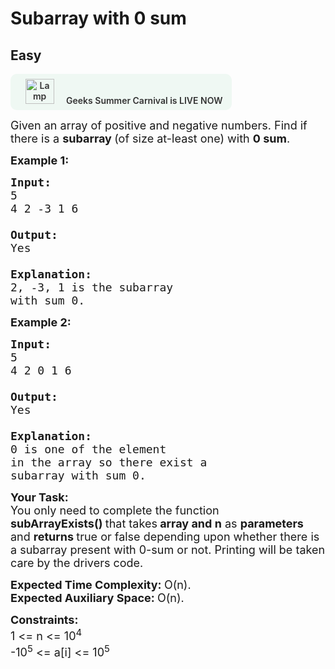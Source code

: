 # Subarray with 0 sum
## Easy 
<div class="problem-statement">
                <p><a onclick="gtagHelperFunction('clickopen','salesevent_gsc_problemspage_promobanner')" href="https://practice.geeksforgeeks.org/summer-carnival-2022?utm_source=practiceproblems&amp;utm_medium=problemspromobanner&amp;utm_campaign=gsc22" target="_blank"></a></p><div style="margin: 14px 0px !important;" class="row"><a onclick="gtagHelperFunction('clickopen','salesevent_gsc_problemspage_promobanner')" href="https://practice.geeksforgeeks.org/summer-carnival-2022?utm_source=practiceproblems&amp;utm_medium=problemspromobanner&amp;utm_campaign=gsc22" target="_blank">             <div class="col-md-12" style="cursor:pointer;background: #EFF8F3 0% 0% no-repeat padding-box; display: flex; align-items: center; position:                 relative; padding: 1.5%; border-radius: 10px; display: inline-block; text-align: center; font-weight: 600; color: #333"> <img src="https://media.geeksforgeeks.org/img-practice/gcs2022thumbnail-1649059370.png" alt="Lamp" width="46" height="40" style="background: transparent 0% 0% no-repeat padding-box;opacity: 1; margin: 0 16px;" class="img-responsive"> Geeks Summer Carnival is LIVE NOW &nbsp; <i class="fa fa-external-link" aria-hidden="true"></i> </div></a></div><p><span style="font-size:18px">Given an array of&nbsp;positive and negative numbers. Find if there is a <strong>subarray </strong>(of size at-least one) with <strong>0 sum</strong>.</span></p>

<p><strong><span style="font-size:18px">Example 1:</span></strong></p>

<pre><strong><span style="font-size:18px">Input:</span></strong><strong><span style="font-size:18px">
</span></strong><span style="font-size:18px">5
4 2 -3 1 6

<strong>Output: 
</strong>Yes
<strong>
Explanation: 
</strong>2, -3, 1 is the subarray 
with sum 0.</span></pre>

<p><strong><span style="font-size:18px">Example 2:</span></strong></p>

<pre><strong><span style="font-size:18px">Input:</span></strong><strong><span style="font-size:18px">
</span></strong><span style="font-size:18px">5
4 2 0 1 6

<strong>Output:</strong> 
Yes

<strong>Explanation:</strong> 
0 is one of the element 
in the array so there exist a 
subarray with sum 0.</span>
</pre>

<p><span style="font-size:18px"><strong>Your Task:</strong><br>
You only need to complete the function <strong>subArrayExists()&nbsp;</strong>that takes<strong> array and n</strong> as <strong>parameters </strong>and <strong>returns </strong>true or false depending upon whether there is a subarray present with 0-sum or not. Printing will be taken care by the drivers code.</span></p>

<p><span style="font-size:18px"><strong>Expected Time Complexity:&nbsp;</strong>O(n).<br>
<strong>Expected Auxiliary Space:&nbsp;</strong>O(n).</span></p>

<p><span style="font-size:18px"><strong>Constraints:</strong><br>
1 &lt;= n&nbsp;&lt;= 10<sup>4</sup><br>
-10<sup>5</sup> &lt;= a[i] &lt;= 10<sup>5</sup></span></p>

<p>&nbsp;</p>
 <p></p>
            </div>